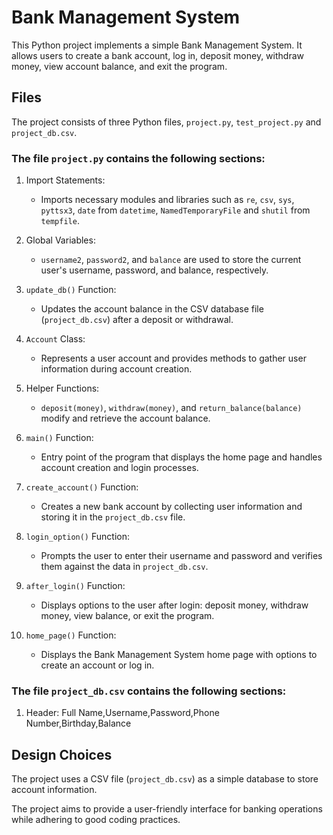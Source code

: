 # Bank Management System

This Python project implements a simple Bank Management System. It allows users to create a bank account, log in, deposit money, withdraw money, view account balance, and exit the program.


## Files

The project consists of three Python files, `project.py`, `test_project.py` and `project_db.csv`.

### The file `project.py` contains the following sections:

1. Import Statements:
   - Imports necessary modules and libraries such as `re`, `csv`, `sys`, `pyttsx3`, `date` from `datetime`, `NamedTemporaryFile` and `shutil` from `tempfile`.

2. Global Variables:
   - `username2`, `password2`, and `balance` are used to store the current user's username, password, and balance, respectively.

3. `update_db()` Function:
   - Updates the account balance in the CSV database file (`project_db.csv`) after a deposit or withdrawal.

4. `Account` Class:
   - Represents a user account and provides methods to gather user information during account creation.

5. Helper Functions:
   - `deposit(money)`, `withdraw(money)`, and `return_balance(balance)` modify and retrieve the account balance.

6. `main()` Function:
   - Entry point of the program that displays the home page and handles account creation and login processes.

7. `create_account()` Function:
   - Creates a new bank account by collecting user information and storing it in the `project_db.csv` file.

8. `login_option()` Function:
   - Prompts the user to enter their username and password and verifies them against the data in `project_db.csv`.

9. `after_login()` Function:
   - Displays options to the user after login: deposit money, withdraw money, view balance, or exit the program.

10. `home_page()` Function:
    - Displays the Bank Management System home page with options to create an account or log in.

### The file `project_db.csv` contains the following sections:

1. Header: Full Name,Username,Password,Phone Number,Birthday,Balance

## Design Choices

The project uses a CSV file (`project_db.csv`) as a simple database to store account information.

The project aims to provide a user-friendly interface for banking operations while adhering to good coding practices.
